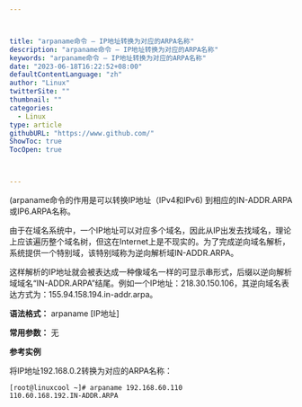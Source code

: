 ```yaml
---



title: "arpaname命令 – IP地址转换为对应的ARPA名称"
description: "arpaname命令 – IP地址转换为对应的ARPA名称"
keywords: "arpaname命令 – IP地址转换为对应的ARPA名称"
date: "2023-06-18T16:22:52+08:00"
defaultContentLanguage: "zh"
author: "Linux"
twitterSite: ""
thumbnail: ""
categories:
  - Linux
type: article
githubURL: "https://www.github.com/"
ShowToc: true
TocOpen: true



---
```


(arpaname命令的作用是可以转换IP地址（IPv4和IPv6) 到相应的IN-ADDR.ARPA或IP6.ARPA名称。

由于在域名系统中，一个IP地址可以对应多个域名，因此从IP出发去找域名，理论上应该遍历整个域名树，但这在Internet上是不现实的。为了完成逆向域名解析，系统提供一个特别域，该特别域称为逆向解析域IN-ADDR.ARPA。

这样解析的IP地址就会被表达成一种像域名一样的可显示串形式，后缀以逆向解析域域名“IN-ADDR.ARPA”结尾。例如一个IP地址：218.30.150.106，其逆向域名表达方式为：155.94.158.194.in-addr.arpa。

**语法格式：** arpaname [IP地址]

**常用参数：** 无

**参考实例**

将IP地址192.168.0.2转换为对应的ARPA名称：

```
[root@linuxcool ~]# arpaname 192.168.60.110
110.60.168.192.IN-ADDR.ARPA
```